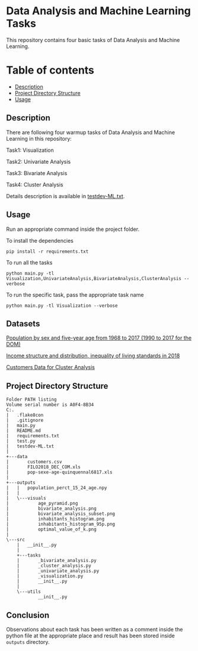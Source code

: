 # Data Analysis and Machine Learning Tasks

<!-- Describe your project in brief -->
This repository contains four basic tasks of Data Analysis and Machine Learning.

# Table of contents
- [Description](#Description)
- [Project Directory Structure](#Project-Directory-Structure)
- [Usage](#Usage)

## Description
There are following four warmup tasks of Data Analysis and Machine Learning in this repository:

Task1: Visualization

Task2: Univariate Analysis

Task3: Bivariate Analysis

Task4: Cluster Analysis

Details description is available in [testdev-ML.txt](testdev-ML.txt).

## Usage
Run an appropriate command inside the project folder. 

To install the dependencies
```
pip install -r requirements.txt
```

To run all the tasks
```
python main.py -tl Visualization,UnivariateAnalysis,BivariateAnalysis,ClusterAnalysis --verbose
```

To run the specific task, pass the appropriate task name  
```
python main.py -tl Visualization --verbose
```

## Datasets
[Population by sex and five-year age from 1968 to 2017 (1990 to 2017 for the DOM)](https://www.insee.fr/fr/statistiques/1893204)

[Income structure and distribution, inequality of living standards in 2018](https://www.insee.fr/fr/statistiques/5009218)

[Customers Data for Cluster Analysis](https://www.kaggle.com/akram24/mall-customers)


## Project Directory Structure
```
Folder PATH listing
Volume serial number is A0F4-8B34
C:.
|   .flake8con
|   .gitignore
|   main.py
|   README.md
|   requirements.txt
|   test.py
|   testdev-ML.txt
|   
+---data
|       customers.csv
|       FILO2018_DEC_COM.xls
|       pop-sexe-age-quinquennal6817.xls
|       
+---outputs
|   |   population_perct_15_24_age.npy
|   |   
|   \---visuals
|           age_pyramid.png
|           bivariate_analysis.png
|           bivariate_analysis_subset.png
|           inhabitants_histogram.png
|           inhabitants_histogram_95p.png
|           optimal_value_of_k.png
|           
\---src
    |   __init__.py
    |   
    +---tasks
    |       _bivariate_analysis.py
    |       _cluster_analysis.py
    |       _univariate_analysis.py
    |       _visualization.py
    |       __init__.py
    |       
    \---utils
            __init__.py
```

## Conclusion
Observations about each task has been written as a comment inside the 
python file at the appropriate place and result has been stored inside 
`outputs` directory.




